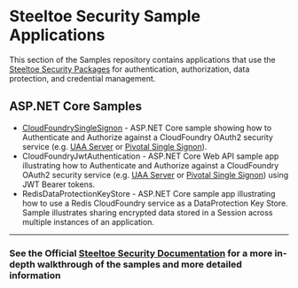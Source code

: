 # Steeltoe Security Sample Applications

This section of the Samples repository contains applications that use the [Steeltoe Security Packages](https://github.com/SteeltoeOSS/Security) for authentication, authorization, data protection, and credential management.

## ASP.NET Core Samples

* [CloudFoundrySingleSignon](src/CloudFoundrySingleSignon/README.md) - ASP.NET Core sample showing how to Authenticate and Authorize against a CloudFoundry OAuth2 security service (e.g. [UAA Server](https://github.com/cloudfoundry/uaa) or [Pivotal Single Signon](https://docs.pivotal.io/p-identity/)).
* CloudFoundryJwtAuthentication - ASP.NET Core Web API sample app illustrating how to Authenticate and Authorize against a CloudFoundry OAuth2 security service (e.g. [UAA Server](https://github.com/cloudfoundry/uaa) or [Pivotal Single Signon](https://docs.pivotal.io/p-identity/)) using JWT Bearer tokens.
* RedisDataProtectionKeyStore - ASP.NET Core sample app illustrating how to use a Redis CloudFoundry service as a DataProtection Key Store.  Sample illustrates sharing encrypted data stored in a Session across multiple instances of an application.

---

### See the Official [Steeltoe Security Documentation](https://steeltoe.io/docs/steeltoe-security) for a more in-depth walkthrough of the samples and more detailed information
